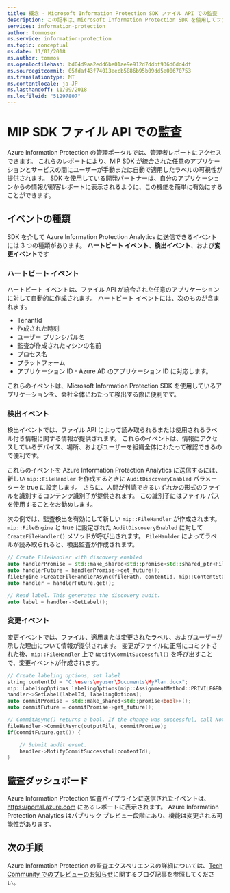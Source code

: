 ```yaml
---
title: 概念 - Microsoft Information Protection SDK ファイル API での監査
description: この記事は、Microsoft Information Protection SDK を使用してファイル API 監査イベントを Azure Information Protection Analytics に送信する方法を理解するのに役立ちます。
services: information-protection
author: tommoser
ms.service: information-protection
ms.topic: conceptual
ms.date: 11/01/2018
ms.author: tommos
ms.openlocfilehash: bd04d9aa2edd6be01ae9e912d7ddbf936d6dd4df
ms.sourcegitcommit: 05fdaf43f74013eecb5886b95b09dd5e00670753
ms.translationtype: MT
ms.contentlocale: ja-JP
ms.lasthandoff: 11/09/2018
ms.locfileid: "51297807"
---
```

# <a name="auditing-in-the-mip-sdk-file-api"></a>MIP SDK ファイル API での監査

Azure Information Protection の管理ポータルでは、管理者レポートにアクセスできます。 これらのレポートにより、MIP SDK が統合された任意のアプリケーションとサービスの間にユーザーが手動または自動で適用したラベルの可視性が提供されます。 SDK を使用している開発パートナーは、自分のアプリケーションからの情報が顧客レポートに表示されるように、この機能を簡単に有効にすることができます。

## <a name="event-types"></a>イベントの種類

SDK を介して Azure Information Protection Analytics に送信できるイベントには 3 つの種類があります。 **ハートビート イベント**、**検出イベント**、および**変更イベント**です

### <a name="heartbeat-events"></a>ハートビート イベント

ハートビート イベントは、ファイル API が統合された任意のアプリケーションに対して自動的に作成されます。 ハートビート イベントには、次のものが含まれます。

* TenantId
* 作成された時刻
* ユーザー プリンシパル名
* 監査が作成されたマシンの名前
* プロセス名
* プラットフォーム
* アプリケーション ID - Azure AD のアプリケーション ID に対応します。

これらのイベントは、Microsoft Information Protection SDK を使用しているアプリケーションを、会社全体にわたって検出する際に便利です。

### <a name="discovery-events"></a>検出イベント

検出イベントでは、ファイル API によって読み取られるまたは使用されるラベル付き情報に関する情報が提供されます。 これらのイベントは、情報にアクセスしているデバイス、場所、およびユーザーを組織全体にわたって確認できるので便利です。

これらのイベントを Azure Information Protection Analytics に送信するには、新しい `mip::FileHandler` を作成するときに `AuditDiscoveryEnabled` パラメーターを true に設定します。 さらに、人間が判読できるいずれかの形式のファイルを識別するコンテンツ識別子が提供されます。 この識別子にはファイル パスを使用することをお勧めします。

次の例では、監査検出を有効にして新しい `mip::FileHandler` が作成されます。 `mip::FileEngine` と true に設定された `AuditDiscoveryEnabled` に対して `CreateFileHandler()` メソッドが呼び出されます。 `FileHanlder` によってラベルが読み取られると、検出監査が作成されます。

```cpp
// Create FileHandler with discovery enabled
auto handlerPromise = std::make_shared<std::promise<std::shared_ptr<FileHandler>>>();
auto handlerFuture = handlerPromise->get_future();
fileEngine->CreateFileHandlerAsync(filePath, contentId, mip::ContentState::REST, true /*AuditDiscoveryEnabled*/, make_shared<FileHandlerObserver>(), createFileHandlerPromise);
auto handler = handlerFuture.get();

// Read label. This generates the discovery audit.
auto label = handler->GetLabel();
```

### <a name="change-events"></a>変更イベント

変更イベントでは、ファイル、適用または変更されたラベル、およびユーザーが示した理由について情報が提供されます。 変更がファイルに正常にコミットされた後、`mip::FileHandler` 上で `NotifyCommitSuccessful()` を呼び出すことで、変更イベントが作成されます。

```cpp
// Create labeling options, set label
string contentId = "C:\users\myuser\Documents\MyPlan.docx";
mip::LabelingOptions labelingOptions(mip::AssignmentMethod::PRIVILEGED, mip::ActionSource::MANUAL);
handler->SetLabel(labelId, labelingOptions);
auto commitPromise = std::make_shared<std::promise<bool>>();
auto commitFuture = commitPromise->get_future();

// CommitAsync() returns a bool. If the change was successful, call NotifyCommitSuccessful().
fileHandler->CommitAsync(outputFile, commitPromise);
if(commitFuture.get()) {

    // Submit audit event.
    handler->NotifyCommitSuccessful(contentId);
}
```

## <a name="audit-dashboard"></a>監査ダッシュボード

Azure Information Protection 監査パイプラインに送信されたイベントは、 https://portal.azure.com にあるレポートに表示されます。 Azure Information Protection Analytics はパブリック プレビュー段階にあり、機能は変更される可能性があります。

## <a name="next-steps"></a>次の手順

Azure Information Protection の監査エクスペリエンスの詳細については、[Tech Community でのプレビューのお知らせ](https://techcommunity.microsoft.com/t5/Azure-Information-Protection/Data-discovery-reporting-and-analytics-for-all-your-data-with/ba-p/253854)に関するブログ記事を参照してください。
